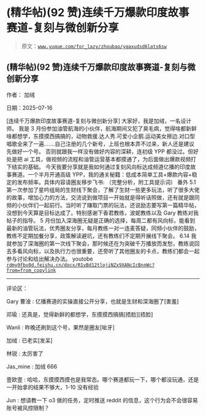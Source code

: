 # (精华帖)(92 赞)连续千万爆款印度故事赛道-复刻与微创新分享

> 原文：[`www.yuque.com/for_lazy/zhoubao/yqaxudsd6lats6sw`](https://www.yuque.com/for_lazy/zhoubao/yqaxudsd6lats6sw)

## (精华帖)(92 赞)连续千万爆款印度故事赛道-复刻与微创新分享

作者： 加绒

日期：2025-07-16

[连续千万爆款印度故事赛道-复刻与微创新分享] 大家好，我是加绒，一名设计师。
我是 3 月份参加油管航海的小伙伴，航海期间又犯了臭毛病，觉得啥都新鲜啥都想学，东摸摸西搞搞的，动物救援.达人秀.可爱小企鹅.运动美女擦边.对口型唱歌全来了一遍.......自己注册的几个新号，上班也根本弄不过来，新人还是建议先做好一个号。
否则就跟我一样没有做好内容的深耕，连初级 YPP 都没过。但好处是把 ai 工具，做视频的流程和油管运营基本都摸通了，为后面做出爆款视频打下结实的基础。
今天我要分享就是我如何通过复刻风向标达成频道亿播的印度故事赛道。一个半月开通高级 YPP，我的通关秘籍：低成本简单工具+爆款内容+稳定的发布频率。具体内容请圈友移步飞书:
（完整分析，附工具提示词） 番外
5.1 第一次参加了星吟组局的生财线下聚会，了解了生财一些更多玩法，听了很多大佬的故事，增加心力的方法，交流说到做项目一开始就是得听话照做，还有就是跟同频的小伙伴们一起前行。当时听了赚取门票的玩法，还说励志要写第一篇精华帖，没想到今天算是目标达成了。特别感谢下香君教练，波妮教练以及 Gary 教练对我帖子的指导。
5 月份加入深海圈无疑是正确的选择，每周二都有风向标，能看到最新的油管玩法，优秀圈友分享，每月教练一对一连麦答疑，同频小伙伴的鼓励，教练不定期加餐分享，政策解读避坑，还有教练们不定期开展线下聚会。
6.14 我就参加了深海圈的第一次线下聚会，那时候还在为突破千万播放而发愁，教练说回去多看风向标，以及执行力也很重要，还旁听了其他圈友的卡点，教练们都会一起参与讨论和给出解决办法。
youtobe [`rdmy9fbv0d.feishu.cn/docx/R1vBd12tlojiNZx9XANcIcBnnWc?from=from_copylink`](https://rdmy9fbv0d.feishu.cn/docx/R1vBd12tlojiNZx9XANcIcBnnWc?from=from_copylink)

* * *

评论区：

Gary 曹淦 : 亿播赛道的实操直接公开分享，也就是生财和深海圈了[害羞]

邓瑜 : 还真是，觉得新鲜的都想学，东摸摸西搞搞[捂脸][捂脸]

Wanli : 昨晚还刷到这个号，果然是圈友[呲牙]

加绒 : 已老实[发呆]

林锐 : 太厉害了

Jas_mine : 加绒 666

壹欧壹 : 哈哈，东摸摸西摸也是我常态。哪个赛道都玩一下，哪个都没玩通，还是一开始拿的结果不够大，1-10 没有经验

Jun : 想请教一下 o3 做的任务，定时推送 reddit 的信息，这个行为会不会很容易账号被风控限制？